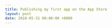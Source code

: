```yaml
---
title: Publishing my first app on the App Store
layout: post
date: 2018-05-31 00:00:00 +0000
---
```

